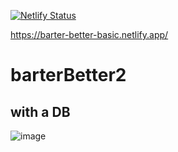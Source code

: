 [![Netlify Status](https://api.netlify.com/api/v1/badges/e7a7b71f-3032-4397-9359-79940dc2426d/deploy-status)](https://app.netlify.com/sites/barter-better-basic/deploys)

https://barter-better-basic.netlify.app/

# barterBetter2

## with a DB

![image](https://user-images.githubusercontent.com/74496368/204660390-2793a0c5-d992-4e93-8abd-6c6a7875dd7f.png)
